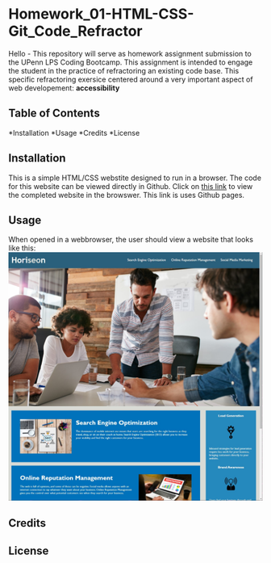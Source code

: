 # Homework_01-HTML-CSS-Git_Code_Refractor

Hello - This repository will serve as homework assignment submission to the UPenn LPS Coding Bootcamp.  This assignment is intended to engage the student in the practice of refractoring an existing code base.  This specific refractoring exersice centered around a very important aspect of web developement: <strong>accessibility</strong>

## Table of Contents
*Installation
*Usage
*Credits
*License


## Installation

This is a simple HTML/CSS webstite designed to run in a browser.  The code for this website can be viewed directly in Github. Click on  <a href = "https://mikemarino.github.io/Homework_01-HTML-CSS-Git_Code_Refractor/">this link</a> to view the completed website in the browswer.  This link is uses Github pages.

## Usage

When opened in a webbrowser, the user should view a website that looks like this:
![alt text](assets/images/screenshot.jpg)


## Credits
## License
